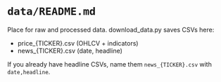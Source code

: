 # `data/README.md`

Place for raw and processed data. download_data.py saves CSVs here:
- price_{TICKER}.csv  (OHLCV + indicators)
- news_{TICKER}.csv   (date, headline)

If you already have headline CSVs, name them `news_{TICKER}.csv` with `date,headline`.
